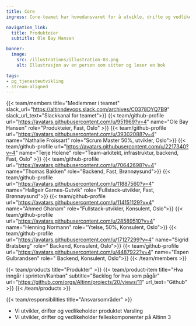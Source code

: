 ```yaml
---
title: Core
ingress: Core-teamet har hovedansvaret for å utvikle, drifte og vedlikeholde produktet Varsling, samt et knippe interne felleskomponenter som støtter ulike produkter i Altinn 3.

navigation_link:
  title: Produkteier
  subtitle: Ole Bay Hansen

banner:
  image:
    src: /illustrations/illustration-03.png
    alt: Illustrasjon av en person som sitter og leser en bok

tags:
- pg_tjenesteutvikling
- stream-aligned
---
```


{{< team/members title="Medlemmer i teamet" slack_url="https://altinndevops.slack.com/archives/C0378DYQ7B9" slack_url_text="Slackkanal for teamet">}}
{{< team/github-profile url="https://avatars.githubusercontent.com/u/951969?v=4" name="Ole Bay Hansen" role="Produkteier, Fast, Oslo" >}}
{{< team/github-profile url="https://avatars.githubusercontent.com/u/39302088?v=4" name="Nathalie Froissart" role="Scrum Master 50%, utvikler,  Oslo">}}
{{< team/github-profile url="https://avatars.githubusercontent.com/u/2217340?v=4" name="Terje Holene" role="Team-arkitekt, infrastruktur, backend, Fast, Oslo" >}}
{{< team/github-profile url="https://avatars.githubusercontent.com/u/70642698?v=4" name="Thomas Bakken" role="Backend, Fast, Brønnøysund">}}
{{< team/github-profile url="https://avatars.githubusercontent.com/u/11887560?v=4" name="Hallgeir Garnes-Gutvik" role="Fullstack-utvikler, Fast, Brønnøysund">}}
{{< team/github-profile url="https://avatars.githubusercontent.com/u/114151129?v=4" name="Ahmed Ghanam" role="Fullstack-utvikler, Konsulent, Oslo">}}
{{< team/github-profile url="https://avatars.githubusercontent.com/u/28589510?v=4" name="Henning Normann" role="Ytelse, 50%, Konsulent, Oslo">}}
{{< team/github-profile url="https://avatars.githubusercontent.com/u/17127299?v=4" name="Sigrid Bratsberg" role=" Backend, Konsulent, Oslo">}}
{{< team/github-profile url="https://avatars.githubusercontent.com/u/4487922?v=4" name="Espen Gulbrandsen" role=" Backend, Konsulent, Oslo">}}
{{< /team/members >}}

{{< team/products title="Produkter" >}}
{{< team/product-item title="Hva inngår i sprinten/Kanban" subtitle="Backlog for hva som pågår" url="https://github.com/orgs/Altinn/projects/20/views/11" url_text="Github" >}}
{{< /team/products >}}

{{< team/responsibilities title="Ansvarsområder" >}}

- Vi utvikler, drifter og vedlikeholder produktet Varsling
- Vi utvikler, drifter og vedlikeholder felleskomponenter på Altinn 3

